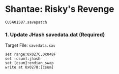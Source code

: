 #  Shantae: Risky's Revenge

`CUSA01587.savepatch`

### 1. Update JHash savedata.dat (Required)

Target File: `savedata.sav`

```
set range:0x027C,0x048F
set [csum]:jhash
set [csum]:endian_swap
write at 0x0278:[csum]
```

